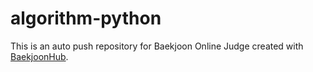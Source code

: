 # algorithm-python
This is an auto push repository for Baekjoon Online Judge created with [BaekjoonHub](https://github.com/BaekjoonHub/BaekjoonHub).
